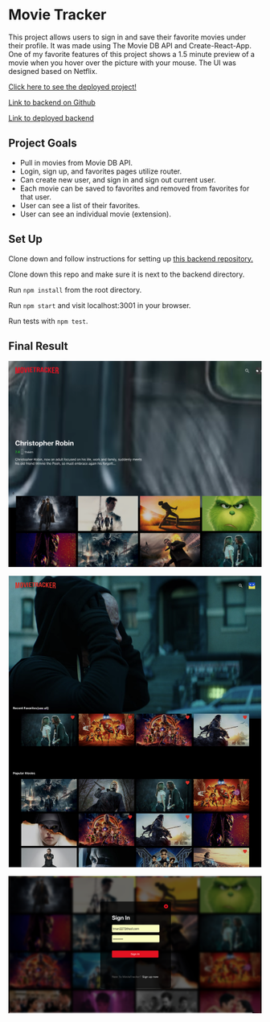 
# Movie Tracker
This project allows users to sign in and save their favorite movies under their profile. It was made using The Movie DB API and Create-React-App. One of my favorite features of this project shows a 1.5 minute preview of a movie when you hover over the picture with your mouse. The UI was designed based on Netflix.

[Click here to see the deployed project!](https://next-flix.herokuapp.com/)

[Link to backend on Github](https://github.com/benjaminhayek/mt-backend)

[Link to deployed backend](http://mt-backend.herokuapp.com/)


## Project Goals
* Pull in movies from Movie DB API.
* Login, sign up, and favorites pages utilize router.
* Can create new user, and sign in and sign out current user.
* Each movie can be saved to favorites and removed from favorites for that user.
* User can see a list of their favorites.
* User can see an individual movie (extension).

## Set Up
Clone down and follow instructions for setting up [this backend repository.](https://github.com/turingschool-examples/movie-tracker)

Clone down this repo and make sure it is next to the backend directory.

Run `npm install` from the root directory.

Run `npm start` and visit localhost:3001 in your browser.

Run tests with `npm test`.

## Final Result


![alt tag](https://github.com/benjaminhayek/movieTracker/blob/master/public/images/Screen1.png "Screen-shot of App")

![alt tag](https://github.com/benjaminhayek/movieTracker/blob/master/public/images/Screen2.png "Screen-shot of App")

![alt tag](https://github.com/benjaminhayek/movieTracker/blob/master/public/images/Screen3.png "Screen-shot of App")

